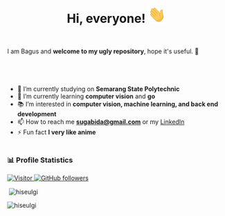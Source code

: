 <h1 align="center">Hi, everyone! <img src="https://raw.githubusercontent.com/ABSphreak/ABSphreak/master/gifs/Hi.gif" width="40px" /></h1>
<br>

I am Bagus and **welcome to my ugly repository**, hope it's useful. 🥰
#
<br>

- 🔭 I’m currently studying on **Semarang State Polytechnic**
- 🌱 I’m currently learning **computer vision** and **go**
- 📚 I’m interested in **computer vision, machine learning, and back end development**
- 📫 How to reach me **sugabida@gmail.com** or my [LinkedIn](https://www.linkedin.com/in/bagusprayoga)
- ⚡ Fun fact **I very like anime**
<!-- - 🌱 I’m currently working with **Laravel** -->
<!-- - 👨‍💻 All of my projects are available at [https://me.yohiso.com](https://me.yohiso.com) -->
<!-- - 💬 Ask me about **Laravel** -->
#

### 📊 Profile Statistics
<div align="left">
    <a href="#">
        <img alt="Visitor" src="https://visitor-badge.laobi.icu/badge?page_id=hiseulgi.hiseulgi">
    </a>
    <a href="https://github.com/hiseulgi?tab=followers">
        <img alt="GitHub followers" src="https://img.shields.io/github/followers/hiseulgi?color=green&logo=github">
    </a>
</div>

<p>&nbsp;<img align="center" src="https://github-readme-stats.vercel.app/api?username=hiseulgi&count_private=true&include_all_commits=true&theme=algolia&show_icons=true&locale=en" alt="hiseulgi" /></p>
<p><img align="left" src="https://github-readme-stats.vercel.app/api/top-langs?username=hiseulgi&theme=algolia&show_icons=true&locale=en&layout=compact" alt="hiseulgi" /></p>
